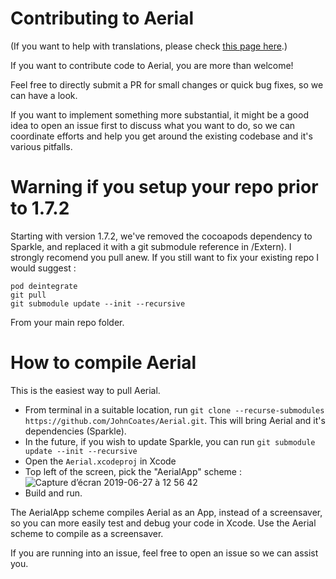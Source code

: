 # Contributing to Aerial

(If you want to help with translations, please check [this page here](https://github.com/JohnCoates/Aerial/blob/master/Resources/Community/Readme.md).)

If you want to contribute code to Aerial, you are more than welcome!

Feel free to directly submit a PR for small changes or quick bug fixes, so we can have a look. 

If you want to implement something more substantial, it might be a good idea to open an issue first to discuss what you want to do, so we can coordinate efforts and help you get around the existing codebase and it's various pitfalls. 

# Warning if you setup your repo prior to 1.7.2

Starting with version 1.7.2, we've removed the cocoapods dependency to Sparkle, and replaced it with a git submodule reference in /Extern). I strongly recomend you pull anew. If you still want to fix your existing repo I would suggest :

```
pod deintegrate
git pull
git submodule update --init --recursive
```

From your main repo folder. 


# How to compile Aerial

This is the easiest way to pull Aerial. 

- From terminal in a suitable location, run `git clone --recurse-submodules https://github.com/JohnCoates/Aerial.git`. This will bring Aerial and it's dependencies (Sparkle).  
- In the future, if you wish to update Sparkle, you can run `git submodule update --init --recursive` 
- Open the `Aerial.xcodeproj` in Xcode
- Top left of the screen, pick the "AerialApp" scheme :
![Capture d’écran 2019-06-27 à 12 56 42](https://user-images.githubusercontent.com/37544189/60261086-569e8580-98db-11e9-8fd2-e579786f628d.jpg)
- Build and run. 

The AerialApp scheme compiles Aerial as an App, instead of a screensaver, so you can more easily test and debug your code in Xcode. Use the Aerial scheme to compile as a screensaver. 

If you are running into an issue, feel free to open an issue so we can assist you.
